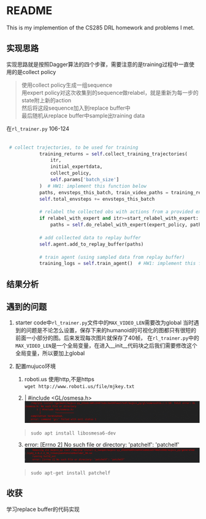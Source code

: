 # README
This is my implemention of the CS285 DRL homework and problems I met.

## 实现思路
实现思路就是按照Dagger算法的四个步骤，需要注意的是training过程中一直使用的是collect policy
> 使用collect policy生成一组sequence  
> 用expert policy对这次收集到的sequence做relabel，就是重新为每一步的state附上新的action  
> 然后将这段sequence加入到replace buffer中  
> 最后随机从replace buffer中sample出training data  

在`rl_trainer.py` 106-124

```python

 # collect trajectories, to be used for training
            training_returns = self.collect_training_trajectories(
                itr,
                initial_expertdata,
                collect_policy,
                self.params['batch_size']
            )  # HW1: implement this function below
            paths, envsteps_this_batch, train_video_paths = training_returns
            self.total_envsteps += envsteps_this_batch

            # relabel the collected obs with actions from a provided expert policy
            if relabel_with_expert and itr>=start_relabel_with_expert:
                paths = self.do_relabel_with_expert(expert_policy, paths)  # HW1: implement this function below

            # add collected data to replay buffer
            self.agent.add_to_replay_buffer(paths)

            # train agent (using sampled data from replay buffer)
            training_logs = self.train_agent()  # HW1: implement this function below

```

## 结果分析


## 遇到的问题
1. starter code中`rl_trainer.py`文件中的`MAX_VIDEO_LEN`需要改为global
    当时遇到的问题是不论怎么设置，保存下来的humanoid的可视化的图都只有很短的前面一小部分的图。后来发现每次图片就保存了40帧，
    在`rl_trainer.py`中的`MAX_VIDEO_LEN`是一个全局变量，在进入__init__代码块之后我们需要修改这个全局变量，所以要加上global

2. 配置mujuco环境
   1. roboti.us 使用http,不是https  
    `wget http://www.roboti.us/file/mjkey.txt`

    2.   | #include <GL/osmesa.h>
        ![q1](readme_src/q1.png)    
    > `sudo apt install libosmesa6-dev`
    3. error: [Errno 2] No such file or directory: 'patchelf': 'patchelf'
        ![q2](readme_src/q2.png)
    > `sudo apt-get install patchelf`


## 收获
学习replace buffer的代码实现